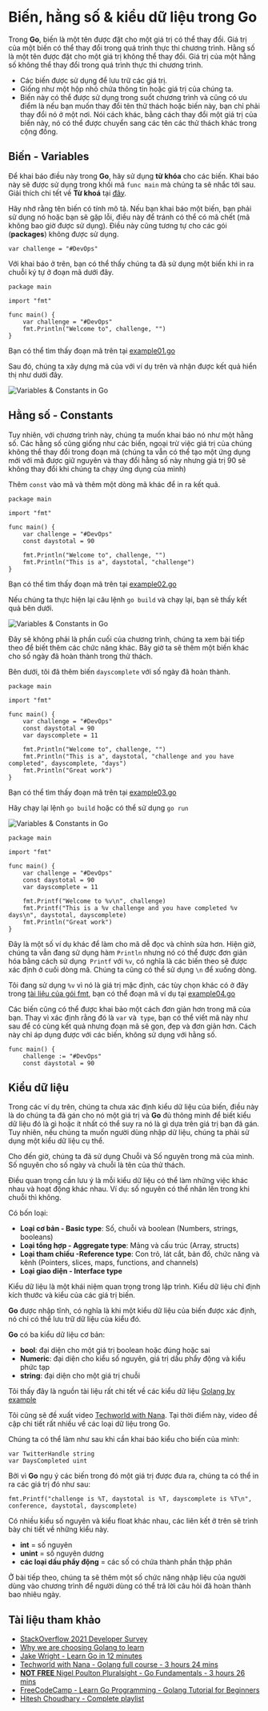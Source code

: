 # Biến, hằng số & kiểu dữ liệu trong Go

Trong **Go**, biến là một tên được đặt cho một giá trị có thể thay đổi. Giá trị của một biến có thể thay đổi trong quá trình thực thi chương trình. Hằng số là một tên được đặt cho một giá trị không thể thay đổi. Giá trị của một hằng số không thể thay đổi trong quá trình thực thi chương trình.

- Các biến được sử dụng để lưu trữ các giá trị.
- Giống như một hộp nhỏ chứa thông tin hoặc giá trị của chúng ta.
- Biến này có thể được sử dụng trong suốt chương trình và cũng có ưu điểm là nếu bạn muốn thay đổi tên thử thách hoặc biến này, bạn chỉ phải thay đổi nó ở một nơi. Nói cách khác, bằng cách thay đổi một giá trị của biến này, nó có thể được chuyển sang các tên các thử thách khác trong cộng đồng.

## Biến - Variables

Để khai báo điều này trong **Go**, hãy sử dụng **từ khóa** cho các biến. Khai báo này sẽ được sử dụng trong khối mã `func main` mà chúng ta sẽ nhắc tới sau. Giải thích chi tết về **Từ khoá** tại [đây](https://go.dev/ref/spec#Keywords).

Hãy nhớ rằng tên biến có tính mô tả. Nếu bạn khai báo một biến, bạn phải sử dụng nó hoặc bạn sẽ gặp lỗi, điều này để tránh có thể có mã chết (mã không bao giờ được sử dụng). Điều này cũng tương tự cho các gói (**packages**) không được sử dụng.

```
var challenge = "#DevOps"
```

Với khai báo ở trên, bạn có thể thấy chúng ta đã sử dụng một biến khi in ra chuỗi ký tự ở đoạn mã dưới đây.

```
package main

import "fmt"

func main() {
    var challenge = "#DevOps"
    fmt.Println("Welcome to", challenge, "")
}
```

Bạn có thể tìm thấy đoạn mã trên tại [example01.go](/Scripts/GoLang/example01.go)

Sau đó, chúng ta xây dựng mã của với ví dụ trên và nhận được kết quả hiển thị như dưới đây.

![Variables & Constants in Go](/Image/Variables-Constants-Go01.png)

## Hằng số - Constants 

Tuy nhiên, với chương trình này, chúng ta muốn khai báo nó như một hằng số. Các hằng số cũng giống như các biến, ngoại trừ việc giá trị của chúng không thể thay đổi trong đoạn mã (chúng ta vẫn có thể tạo một ứng dụng mới với mã được giữ nguyên và thay đổi hằng số này nhưng giá trị 90 sẽ không thay đổi khi chúng ta chạy ứng dụng của mình)

Thêm `const` vào mã và thêm một dòng mã khác để in ra kết quả.

```
package main

import "fmt"

func main() {
    var challenge = "#DevOps"
    const daystotal = 90

    fmt.Println("Welcome to", challenge, "")
    fmt.Println("This is a", daystotal, "challenge")
}
```

Bạn có thể tìm thấy đoạn mã trên tại [example02.go](/Scripts/GoLang/example02.go)

Nếu chúng ta thực hiện lại câu lệnh `go build` và chạy lại, bạn sẽ thấy kết quả bên dưới.

![Variables & Constants in Go](/Image/Variables-Constants-Go02.png)

Đây sẽ không phải là phần cuối của chương trình, chúng ta xem bài tiếp theo để biết thêm các chức năng khác. Bây giờ ta sẽ thêm một biến khác cho số ngày đã hoàn thành trong thử thách.

Bên dưới, tôi đã thêm biến `dayscomplete` với số ngày đã hoàn thành.

```
package main

import "fmt"

func main() {
    var challenge = "#DevOps"
    const daystotal = 90
    var dayscomplete = 11

    fmt.Println("Welcome to", challenge, "")
    fmt.Println("This is a", daystotal, "challenge and you have completed", dayscomplete, "days")
    fmt.Println("Great work")
}
```

Bạn có thể tìm thấy đoạn mã trên tại [example03.go](/Scripts/GoLang/example03.go)

Hãy chạy lại lệnh `go build` hoặc có thể sử dụng `go run`

![Variables & Constants in Go](/Image/Variables-Constants-Go03.png)

```
package main

import "fmt"

func main() {
	var challenge = "#DevOps"
	const daystotal = 90
	var dayscomplete = 11

	fmt.Printf("Welcome to %v\n", challenge)
	fmt.Printf("This is a %v challenge and you have completed %v days\n", daystotal, dayscomplete)
	fmt.Println("Great work")
}
```

Đây là một số ví dụ khác để làm cho mã dễ đọc và chỉnh sửa hơn. Hiện giờ, chúng ta vẫn đang sử dụng hàm `Println` nhưng nó có thể được đơn giản hóa bằng cách sử dụng` Printf` với `%v`, có nghĩa là các biến theo sẽ được xác định ở cuối dòng mã. Chúng ta cũng có thể sử dụng `\n` để xuống dòng.

Tôi đang sử dụng `%v` vì nó là giá trị mặc định, các tùy chọn khác có ở đây trong [tài liệu của gói fmt](https://pkg.go.dev/fmt), bạn có thể đoạn mã ví dụ tại [example04.go](/Scripts/GoLang/example04.go)

Các biến cũng có thể được khai bảo một cách đơn giản hơn trong mã của bạn. Thay vì xác định rằng đó là `var` và` type`, bạn có thể viết mã này như sau để có cùng kết quả nhưng đoạn mã sẽ gọn, đẹp và đơn giản hơn. Cách này chỉ áp dụng được với các biến, không sử dụng với hằng số.

```
func main() {
    challenge := "#DevOps"
    const daystotal = 90
```

## Kiểu dữ liệu

Trong các ví dụ trên, chúng ta chưa xác định kiểu dữ liệu của biến, điều này là do chúng ta đã gán cho nó một giá trị và **Go** đủ thông minh để biết kiểu dữ liệu đó là gì hoặc ít nhất có thể suy ra nó là gì dựa trên giá trị bạn đã gán. Tuy nhiên, nếu chúng ta muốn người dùng nhập dữ liệu, chúng ta phải sử dụng một kiểu dữ liệu cụ thể.

Cho đến giờ, chúng ta đã sử dụng Chuỗi và Số nguyên trong mã của mình. Số nguyên cho số ngày và chuỗi là tên của thử thách.

Điều quan trọng cần lưu ý là mỗi kiểu dữ liệu có thể làm những việc khác nhau và hoạt động khác nhau. Ví dụ: số nguyên có thể nhân lên trong khi chuỗi thì không.

Có bốn loại:

- **Loại cơ bản - Basic type**: Số, chuỗi và boolean (Numbers, strings, booleans)
- **Loại tổng hợp - Aggregate type**: Mảng và cấu trúc (Array, structs)
- **Loại tham chiếu -Reference type**: Con trỏ, lát cắt, bản đồ, chức năng và kênh (Pointers, slices, maps, functions, and channels)
- **Loại giao diện - Interface type**

Kiểu dữ liệu là một khái niệm quan trọng trong lập trình. Kiểu dữ liệu chỉ định kích thước và kiểu của các giá trị biến.

**Go** được nhập tĩnh, có nghĩa là khi một kiểu dữ liệu của biến được xác định, nó chỉ có thể lưu trữ dữ liệu của kiểu đó.

**Go** có ba kiểu dữ liệu cơ bản:

- **bool**: đại diện cho một giá trị boolean hoặc đúng hoặc sai
- **Numeric**: đại diện cho kiểu số nguyên, giá trị dấu phẩy động và kiểu phức tạp
- **string**: đại diện cho một giá trị chuỗi

Tôi thấy đây là nguồn tài liệu rất chi tết về các kiểu dữ liệu [Golang by example](https://golangbyexample.com/all-data-types-in-golang-with-examples/)

Tôi cũng sẽ đề xuất video [Techworld with Nana](https://www.youtube.com/watch?v=yyUHQIec83I&t=2023s). Tại thời điểm này, video đề cập chi tiết rất nhiều về các loại dữ liệu trong Go.

Chúng ta có thể làm như sau khi cần khai báo kiểu cho biến của mình:

```
var TwitterHandle string
var DaysCompleted uint
```

Bởi vì **Go** ngụ ý các biến trong đó một giá trị được đưa ra, chúng ta có thể in ra các giá trị đó như sau:

```
fmt.Printf("challenge is %T, daystotal is %T, dayscomplete is %T\n", conference, daystotal, dayscomplete)
```

Có nhiều kiểu số nguyên và kiểu float khác nhau, các liên kết ở trên sẽ trình bày chi tiết về những kiểu này.

- **int** = số nguyên
- **unint** = số nguyên dương
- **các loại dấu phẩy động** = các số có chứa thành phần thập phân

Ở bài tiếp theo, chúng ta sẽ thêm một số chức năng nhập liệu của người dùng vào chương trình để người dùng có thể trả lời câu hỏi đã hoàn thành bao nhiêu ngày.

## Tài liệu tham khảo

- [StackOverflow 2021 Developer Survey](https://insights.stackoverflow.com/survey/2021)
- [Why we are choosing Golang to learn](https://www.youtube.com/watch?v=7pLqIIAqZD4&t=9s)
- [Jake Wright - Learn Go in 12 minutes](https://www.youtube.com/watch?v=C8LgvuEBraI&t=312s)
- [Techworld with Nana - Golang full course - 3 hours 24 mins](https://www.youtube.com/watch?v=yyUHQIec83I)
- [**NOT FREE** Nigel Poulton Pluralsight - Go Fundamentals - 3 hours 26 mins](https://www.pluralsight.com/courses/go-fundamentals)
- [FreeCodeCamp - Learn Go Programming - Golang Tutorial for Beginners](https://www.youtube.com/watch?v=YS4e4q9oBaU&t=1025s)
- [Hitesh Choudhary - Complete playlist](https://www.youtube.com/playlist?list=PLRAV69dS1uWSR89FRQGZ6q9BR2b44Tr9N)